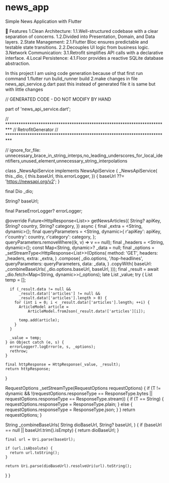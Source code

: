 # news_app
Simple News Application with Flutter 

🚀 Features
1.Clean Architecture:
  1.1.Well-structured codebase with a clear separation of concerns.
  1.2.Divided into Presentation, Domain, and Data layers.
2.State Management:
  2.1.Flutter Bloc ensures predictable and testable state transitions.
  2.2.Decouples UI logic from business logic.
3.Network Communication:
  3.1.Retrofit simplifies API calls with a declarative interface. 
4.Local Persistence:
  4.1.Floor provides a reactive SQLite database abstraction.



In this project I am using code generation because of that first run command
1.flutter run bulid_runner build 
2.make changes in file news_api_service.g.dart
past this instead of generated file it is same but with little changes

// GENERATED CODE - DO NOT MODIFY BY HAND

part of 'news_api_service.dart';

// **************************************************************************
// RetrofitGenerator
// **************************************************************************

// ignore_for_file: unnecessary_brace_in_string_interps,no_leading_underscores_for_local_identifiers,unused_element,unnecessary_string_interpolations

class _NewsApiService implements NewsApiService {
  _NewsApiService(
    this._dio, {
    this.baseUrl,
    this.errorLogger,
  }) {
    baseUrl ??= 'https://newsapi.org/v2';
  }

  final Dio _dio;

  String? baseUrl;

  final ParseErrorLogger? errorLogger;

  @override
  Future<HttpResponse<List<ArticleModel>>> getNewsArticles({
    String? apiKey,
    String? country,
    String? category,
  }) async {
    final _extra = <String, dynamic>{};
    final queryParameters = <String, dynamic>{
      r'apiKey': apiKey,
      r'country': country,
      r'category': category,
    };
    queryParameters.removeWhere((k, v) => v == null);
    final _headers = <String, dynamic>{};
    const Map<String, dynamic>? _data = null;
    final _options = _setStreamType<HttpResponse<List<ArticleModel>>>(Options(
      method: 'GET',
      headers: _headers,
      extra: _extra,
    )
        .compose(
          _dio.options,
          '/top-headlines',
          queryParameters: queryParameters,
          data: _data,
        )
        .copyWith(
            baseUrl: _combineBaseUrls(
          _dio.options.baseUrl,
          baseUrl,
        )));
    final _result = await _dio.fetch<Map<String, dynamic>>(_options);
    late List<ArticleModel> _value;
    try {
      List<ArticleModel> temp = [];

      if (_result.data != null &&
          _result.data!['articles'] != null &&
          _result.data!['articles'].length > 0) {
        for (int i = 0; i < _result.data!['articles'].length; ++i) {
          ArticleModel article =
              ArticleModel.fromJson(_result.data!['articles'][i]);

          temp.add(article);
        }
      }

      _value = temp;
    } on Object catch (e, s) {
      errorLogger?.logError(e, s, _options);
      rethrow;
    }

    final httpResponse = HttpResponse(_value, _result);
    return httpResponse;
  }

  RequestOptions _setStreamType<T>(RequestOptions requestOptions) {
    if (T != dynamic &&
        !(requestOptions.responseType == ResponseType.bytes ||
            requestOptions.responseType == ResponseType.stream)) {
      if (T == String) {
        requestOptions.responseType = ResponseType.plain;
      } else {
        requestOptions.responseType = ResponseType.json;
      }
    }
    return requestOptions;
  }

  String _combineBaseUrls(
    String dioBaseUrl,
    String? baseUrl,
  ) {
    if (baseUrl == null || baseUrl.trim().isEmpty) {
      return dioBaseUrl;
    }

    final url = Uri.parse(baseUrl);

    if (url.isAbsolute) {
      return url.toString();
    }

    return Uri.parse(dioBaseUrl).resolveUri(url).toString();
  }
}


 
